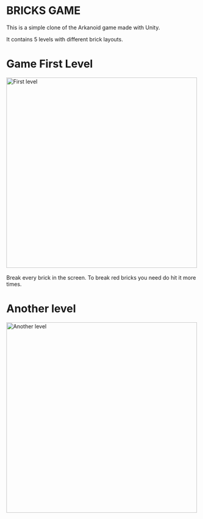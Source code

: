 # BRICKS GAME
This is a simple clone of the Arkanoid game made with Unity.

It contains 5 levels with different brick layouts.
# Game First Level
<img src="https://github.com/EnrickyHip/images/assets/93732489/62850089-4d40-4a16-bae8-b9c0fb7ed85f" alt="First level" style="width:500px;"/>
<br>
<br>
Break every brick in the screen. To break red bricks you need do hit it more times.

# Another level
<img src="https://github.com/EnrickyHip/images/assets/93732489/191e911c-2c8a-4f26-a467-9df6257afb89" alt="Another level" style="width:500px;"/>
